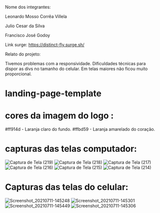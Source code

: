 
Nome dos integrantes: 

Leonardo Mosso Corrêa Villela

Julio Cesar da Silva

Francisco José Godoy 


Link surge: https://distinct-fly.surge.sh/


Relato do projeto:

Tivemos problemas com a responsividade. Dificuldades técnicas para dispor as divs no tamanho do celular. Em telas maiores não ficou muito proporcional.


# landing-page-template


# cores da imagem do logo : 

#ff914d - Laranja claro do fundo. 
#ffbd59 - Laranja amarelado do coração. 

# capturas das telas computador:
![Captura de Tela (219)](https://user-images.githubusercontent.com/63753720/125205349-1d35da00-e258-11eb-8797-ed2296d2c186.png)
![Captura de Tela (218)](https://user-images.githubusercontent.com/63753720/125205351-1eff9d80-e258-11eb-9f36-5550c3fdc6c0.png)
![Captura de Tela (217)](https://user-images.githubusercontent.com/63753720/125205352-1f983400-e258-11eb-9969-e65e10646752.png)
![Captura de Tela (216)](https://user-images.githubusercontent.com/63753720/125205353-20c96100-e258-11eb-869c-ca32b534aa78.png)
![Captura de Tela (215)](https://user-images.githubusercontent.com/63753720/125205354-20c96100-e258-11eb-9ff6-58c653c3111d.png)
![Captura de Tela (214)](https://user-images.githubusercontent.com/63753720/125205355-21fa8e00-e258-11eb-8c06-c9a54fe78f47.png)

# Capturas das telas do celular:

![Screenshot_20210711-145248](https://user-images.githubusercontent.com/63753720/125205434-9af9e580-e258-11eb-8f8b-77fe945468cc.png)
![Screenshot_20210711-145301](https://user-images.githubusercontent.com/63753720/125205435-9c2b1280-e258-11eb-984b-487bafcfed01.png)
![Screenshot_20210711-145449](https://user-images.githubusercontent.com/63753720/125205437-9d5c3f80-e258-11eb-9163-2882dba52aee.png)
![Screenshot_20210711-145306](https://user-images.githubusercontent.com/63753720/125205438-9f260300-e258-11eb-919d-ff91a1a4652a.png)




